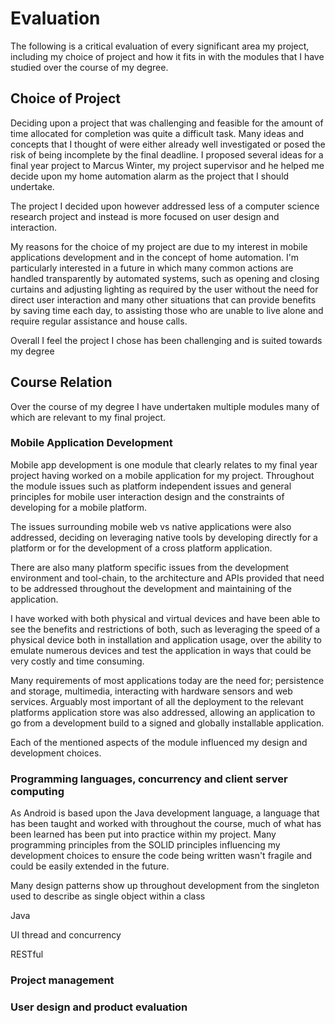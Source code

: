 # Evaluation

The following is a critical evaluation of every significant area my project, including my choice of project and how it fits in with the modules that I have studied over the course of my degree.

## Choice of Project


Deciding upon a project that was challenging and feasible for the amount of time allocated for completion was quite a difficult task. Many ideas and concepts that I thought of were either already well investigated or posed the risk of being incomplete by the final deadline.
I proposed several ideas for a final year project to Marcus Winter, my project supervisor and he helped me decide upon my home automation alarm as the project that I should undertake.

The project I decided upon however addressed less of a computer science research project and instead is more focused on user design and interaction.


My reasons for the choice of my project are due to my interest in mobile applications development and in the concept of home automation.
I'm particularly interested in a future in which many common actions are handled transparently by automated systems, such as opening and closing curtains and adjusting lighting as required by the user without the need for direct user interaction and many other situations that can provide benefits by saving time each day, to assisting those who are unable to live alone and require regular assistance and house calls.


Overall I feel the project I chose has been challenging and is suited towards my degree

## Course Relation

Over the course of my degree I have undertaken multiple modules many of which are relevant to my final project.

### Mobile Application Development

Mobile app development is one module that clearly relates to my final year project having worked on a mobile application for my project.
Throughout the module issues such as platform independent issues and general principles for mobile user interaction design and the constraints of developing for a mobile platform.

The issues surrounding mobile web vs native applications were also addressed, deciding on leveraging native tools by developing directly for a platform or for the development of a cross platform application.

There are also many platform specific issues from the development environment and tool-chain, to the architecture and APIs provided that need to be addressed throughout the development and maintaining of the application.

I have worked with both physical and virtual devices and have been able to see the benefits and restrictions of both, such as leveraging the speed of a physical device both in installation and application usage, over the ability to emulate numerous devices and test the application in ways that could be very costly and time consuming.

Many requirements of most applications today are the need for; persistence and storage, multimedia, interacting with hardware sensors and web services. Arguably most important of all the deployment to the relevant platforms application store was also addressed, allowing an application to go from a development build to a signed and globally installable application.

Each of the mentioned aspects of the module influenced my design and development choices.

### Programming languages, concurrency and client server computing

As Android is based upon the Java development language, a language that has been taught and worked with throughout the course, much of what has been learned has been put into practice within my project. Many programming principles from the SOLID principles influencing my development choices to ensure the code being written wasn't fragile and could be easily extended in the future.

Many design patterns show up throughout development from the singleton used to describe as single object within a class

Java

UI thread and concurrency

RESTful

### Project management

### User design and product evaluation
